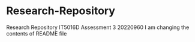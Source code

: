 # Research-Repository
Research Repository IT5016D Assessment 3 20220960
I am changing the contents of README file

